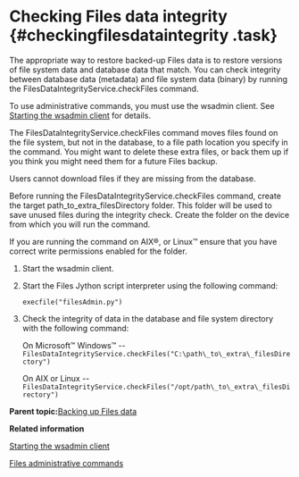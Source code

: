 # Checking Files data integrity {#checkingfilesdataintegrity .task}

The appropriate way to restore backed-up Files data is to restore versions of file system data and database data that match. You can check integrity between database data \(metadata\) and file system data \(binary\) by running the FilesDataIntegrityService.checkFiles command.

To use administrative commands, you must use the wsadmin client. See [Starting the wsadmin client](t_admin_wsadmin_starting.md) for details.

The FilesDataIntegrityService.checkFiles command moves files found on the file system, but not in the database, to a file path location you specify in the command. You might want to delete these extra files, or back them up if you think you might need them for a future Files backup.

Users cannot download files if they are missing from the database.

Before running the FilesDataIntegrityService.checkFiles command, create the target path\_to\_extra\_filesDirectory folder. This folder will be used to save unused files during the integrity check. Create the folder on the device from which you will run the command.

If you are running the command on AIX®, or Linux™ ensure that you have correct write permissions enabled for the folder.

1.  Start the wsadmin client.

2.  Start the Files Jython script interpreter using the following command:

    ```
    execfile("filesAdmin.py")
    ```

3.  Check the integrity of data in the database and file system directory with the following command:

    On Microsoft™ Windows™ -- `FilesDataIntegrityService.checkFiles("C:\path\_to\_extra\_filesDirectory")`

    On AIX or Linux -- `FilesDataIntegrityService.checkFiles("/opt/path\_to\_extra\_filesDirectory")`


**Parent topic:**[Backing up Files data](../admin/t_admin_files_backup.md)

**Related information**  


[Starting the wsadmin client](../admin/t_admin_wsadmin_starting.md)

[Files administrative commands](../admin/r_admin_files_commands.md)

